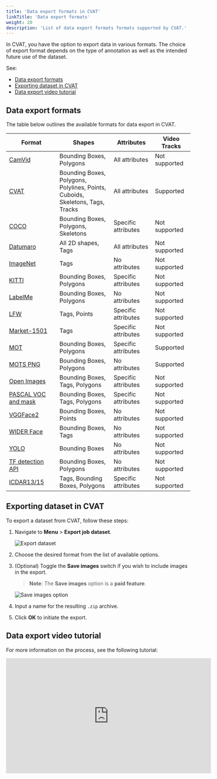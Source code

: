 ```yaml
---
title: 'Data export formats in CVAT'
linkTitle: 'Data export formats'
weight: 20
description: 'List of data export formats formats supported by CVAT.'
---
```


In CVAT, you have the option to export data in various formats.
The choice of export format depends on the type of annotation as
well as the intended future use of the dataset.

See:

- [Data export formats](#data-export-formats)
- [Exporting dataset in CVAT](#exporting-dataset-in-cvat)
- [Data export video tutorial](#data-export-video-tutorial)

## Data export formats

The table below outlines the available formats for data export in CVAT.

<!--lint disable maximum-line-length-->

| Format                              | Shapes                                                                                | Attributes          | Video Tracks  |
| ----------------------------------- | ------------------------------------------------------------------------------------- | ------------------- | ------------- |
| [CamVid](format-camvid)             | Bounding Boxes, Polygons                                                              | All attributes      | Not supported |
| [CVAT](format-cvat)                 | Bounding Boxes, Polygons, <br>Polylines, Points, Cuboids, <br>Skeletons, Tags, Tracks | All attributes      | Supported     |
| [COCO](format-coco)                 | Bounding Boxes, Polygons, <br> Skeletons                                              | Specific attributes | Not supported |
| [Datumaro](format-datumaro)         | All 2D shapes, Tags                                                                | All attributes      | Not supported |
| [ImageNet](format-imagenet)         | Tags                                                                                 | No attributes       | Not supported |
| [KITTI](format-kitti)               | Bounding Boxes, Polygons                                                              | Specific attributes | Not supported |
| [LabelMe](format-labelme)           | Bounding Boxes, Polygons                                                              | No attributes       | Not supported |
| [LFW](format-lfw)                   | Tags, Points                                                                          | Specific attributes | Not supported |
| [Market-1501](format-market1501)    | Tags                                                                                    | Specific attributes | Not supported |
| [MOT](format-mot)                   | Bounding Boxes, Polygons                                                              | Specific attributes | Supported     |
| [MOTS PNG](format-mots)             | Bounding Boxes, Polygons                                                              | No attributes       | Supported     |
| [Open Images](format-openimages)    | Bounding Boxes, Tags, Polygons                                                        | Specific attributes | Not supported |
| [PASCAL VOC and mask](format-voc)   | Bounding Boxes, Tags, Polygons                                                        | Specific attributes | Not supported |
| [VGGFace2](format-vggface2)         | Bounding Boxes, Points                                                                | No attributes       | Not supported |
| [WIDER Face](format-widerface)      | Bounding Boxes, Tags                                                                 | No attributes       | Not supported |
| [YOLO](format-yolo)                 | Bounding Boxes                                                                        | No attributes       | Not supported |
| [TF detection API](format-tfrecord) | Bounding Boxes, Polygons                                                              | No attributes       | Not supported |
| [ICDAR13/15](format-icdar)          | Tags, Bounding Boxes, Polygons                                                      | Specific attributes | Not supported |

<!--lint enable maximum-line-length-->

## Exporting dataset in CVAT

To export a dataset from CVAT, follow these steps:

1. Navigate to **Menu** > **Export job dataset**.

   ![Export dataset](/images/export_data.png)

2. Choose the desired format from the list of available options.

3. (Optional) Toggle the **Save images** switch if you wish to include images in the export.

   > **Note**: The **Save images** option is a **paid feature**.

   ![Save images option](/images/export_data_01.png)

4. Input a name for the resulting `.zip` archive.

5. Click **OK** to initiate the export.

## Data export video tutorial

For more information on the process, see the following tutorial:

<!--lint disable maximum-line-length-->

<iframe width="560" height="315" src="https://www.youtube.com/embed/gzjVpVV9orE?si=2tiBIqts8nk_byTH" title="YouTube video player" frameborder="0" allow="accelerometer; autoplay; clipboard-write; encrypted-media; gyroscope; picture-in-picture; web-share" allowfullscreen></iframe>

<!--lint enable maximum-line-length-->

